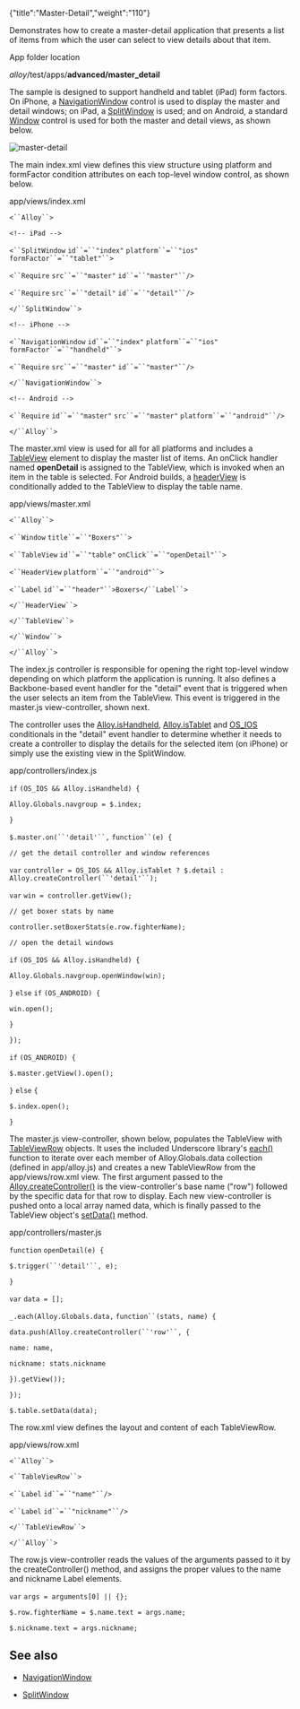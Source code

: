 {"title":"Master-Detail","weight":"110"}

Demonstrates how to create a master-detail application that presents a list of items from which the user can select to view details about that item.

App folder location

_alloy_/test/apps/**advanced/master\_detail**

The sample is designed to support handheld and tablet (iPad) form factors. On iPhone, a [NavigationWindow](#!/api/Titanium.UI.iOS.NavigationWindow) control is used to display the master and detail windows; on iPad, a [SplitWindow](#!/api/Titanium.UI.iPad.SplitWindow) is used; and on Android, a standard [Window](https://docs.appcelerator.com/platform/latest/#!/api/Titanium.UI.Window) control is used for both the master and detail views, as shown below.

![master-detail](/Images/appc/download/attachments/41845665/master-detail.png)

The main index.xml view defines this view structure using platform and formFactor condition attributes on each top-level window control, as shown below.

app/views/index.xml

`<``Alloy``>`

`<!-- iPad -->`

`<``SplitWindow`  `id``=``"index"`  `platform``=``"ios"`  `formFactor``=``"tablet"``>`

`<``Require`  `src``=``"master"`  `id``=``"master"``/>`

`<``Require`  `src``=``"detail"`  `id``=``"detail"``/>`

`</``SplitWindow``>`

`<!-- iPhone -->`

`<``NavigationWindow`  `id``=``"index"`  `platform``=``"ios"`  `formFactor``=``"handheld"``>`

`<``Require`  `src``=``"master"`  `id``=``"master"``/>`

`</``NavigationWindow``>`

`<!-- Android -->`

`<``Require`  `id``=``"master"`  `src``=``"master"`  `platform``=``"android"``/>`

`</``Alloy``>`

The master.xml view is used for all for all platforms and includes a [TableView](https://docs.appcelerator.com/platform/latest/#!/api/Titanium.UI.TableView) element to display the master list of items. An onClick handler named **openDetail** is assigned to the TableView, which is invoked when an item in the table is selected. For Android builds, a [headerView](https://docs.appcelerator.com/platform/latest/#!/api/Titanium.UI.TableViewSection-property-headerView) is conditionally added to the TableView to display the table name.

app/views/master.xml

`<``Alloy``>`

`<``Window`  `title``=``"Boxers"``>`

`<``TableView`  `id``=``"table"`  `onClick``=``"openDetail"``>`

`<``HeaderView`  `platform``=``"android"``>`

`<``Label`  `id``=``"header"``>Boxers</``Label``>`

`</``HeaderView``>`

`</``TableView``>`

`</``Window``>`

`</``Alloy``>`

The index.js controller is responsible for opening the right top-level window depending on which platform the application is running. It also defines a Backbone-based event handler for the "detail" event that is triggered when the user selects an item from the TableView. This event is triggered in the master.js view-controller, shown next.

The controller uses the [Alloy.isHandheld](#!/api/Alloy-property-isHandheld), [Alloy.isTablet](#!/api/Alloy-property-isHandheld) and [OS\_IOS](/docs/appc/Alloy_Framework/Alloy_Guide/Alloy_Controllers/#Conditionalcode) conditionals in the "detail" event handler to determine whether it needs to create a controller to display the details for the selected item (on iPhone) or simply use the existing view in the SplitWindow.

app/controllers/index.js

`if` `(OS_IOS && Alloy.isHandheld) {`

`Alloy.Globals.navgroup = $.index;`

`}`

`$.master.on(``'detail'``,` `function``(e) {`

`// get the detail controller and window references`

`var` `controller = OS_IOS && Alloy.isTablet ? $.detail : Alloy.createController(``'detail'``);`

`var` `win = controller.getView();`

`// get boxer stats by name`

`controller.setBoxerStats(e.row.fighterName);`

`// open the detail windows`

`if` `(OS_IOS && Alloy.isHandheld) {`

`Alloy.Globals.navgroup.openWindow(win);`

`}` `else`  `if` `(OS_ANDROID) {`

`win.open();`

`}`

`});`

`if` `(OS_ANDROID) {`

`$.master.getView().open();`

`}` `else` `{`

`$.index.open();`

`}`

The master.js view-controller, shown below, populates the TableView with [TableViewRow](https://docs.appcelerator.com/platform/latest/#!/api/Titanium.UI.TableViewRow) objects. It uses the included Underscore library's [each()](http://underscorejs.org/#each) function to iterate over each member of Alloy.Globals.data collection (defined in app/alloy.js) and creates a new TableViewRow from the app/views/row.xml view. The first argument passed to the [Alloy.createController()](#!/api/Alloy-method-createController) is the view-controller's base name ("row") followed by the specific data for that row to display. Each new view-controller is pushed onto a local array named data, which is finally passed to the TableView object's [setData()](#!/api/Titanium.UI.TableView-method-setData) method.

app/controllers/master.js

`function` `openDetail(e) {`

`$.trigger(``'detail'``, e);`

`}`

`var` `data = [];`

`_.each(Alloy.Globals.data,` `function``(stats, name) {`

`data.push(Alloy.createController(``'row'``, {`

`name: name,`

`nickname: stats.nickname`

`}).getView());`

`});`

`$.table.setData(data);`

The row.xml view defines the layout and content of each TableViewRow.

app/views/row.xml

`<``Alloy``>`

`<``TableViewRow``>`

`<``Label`  `id``=``"name"``/>`

`<``Label`  `id``=``"nickname"``/>`

`</``TableViewRow``>`

`</``Alloy``>`

The row.js view-controller reads the values of the arguments passed to it by the createController() method, and assigns the proper values to the name and nickname Label elements.

`var` `args = arguments[0] || {};`

`$.row.fighterName = $.name.text = args.name;`

`$.nickname.text = args.nickname;`

## See also

* [NavigationWindow](https://docs.appcelerator.com/platform/latest/#!/api/Titanium.UI.iOS.NavigationWindow)

* [SplitWindow](https://docs.appcelerator.com/platform/latest/#!/api/Titanium.UI.iPad.SplitWindo)
